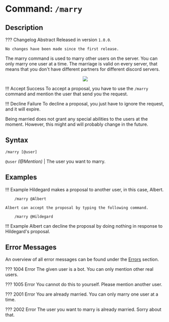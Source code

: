 # **Command:** `/marry`

## **Description**

??? Changelog Abstract
    Released in version `1.0.0`.

    No changes have been made since the first release.

The marry command is used to marry other users on the server. You can only marry one user at a time. The marriage is valid on every server, that means that you don't have different partners for different discord servers.

<p align="center"><img src="https://c.tenor.com/u7B_BCacat8AAAAC/wedding-ring-engaged.gif"></p>

!!! Accept Success
    To accept a proposal, you have to use the `/marry` command and mention the user that send you the request.

!!! Decline Failure
    To decline a proposal, you just have to ignore the request, and it will expire.

Being married does not grant any special abilities to the users at the moment. However, this might and will probably change in the future.

## **Syntax**

    /marry [@user]

`@user` *(<span color="blue">@Mention</span>)* | The user you want to marry.

## **Examples**

!!! Example
    Hildegard makes a proposal to another user, in this case, Albert.

        /marry @Albert

    Albert can accept the proposal by typing the following command.

        /marry @Hildegard

!!! Example
    Albert can decline the proposal by doing nothing in response to Hildegard's proposal.


## **Error Messages**

An overview of all error messages can be found under the <a href="/errors/">Errors</a> section.

??? 1004 Error
    The given user is a bot. You can only mention other real users.

??? 1005 Error
    You cannot do this to yourself. Please mention another user.

??? 2001 Error
    You are already married. You can only marry one user at a time.

??? 2002 Error
    The user you want to marry is already married. Sorry about that.
